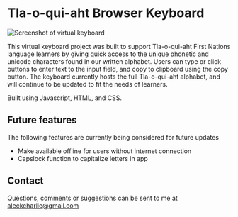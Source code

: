 # Tla-o-qui-aht Browser Keyboard

![Screenshot of virtual keyboard](https://res.cloudinary.com/dvhx34ziw/image/upload/v1656642357/keyboard_complete_gkjhrm.jpg)

This virtual keyboard project was built to support Tla-o-qui-aht First Nations language learners by giving quick access to the unique phonetic and unicode characters found in our written alphabet. Users can type or click buttons to enter text to the input field, and copy to clipboard using the copy button. The keyboard currently hosts the full Tla-o-qui-aht alphabet, and will continue to be updated to fit the needs of learners.

Built using Javascript, HTML, and CSS. 

## Future features

The following features are currently being considered for future updates

- Make available offline for users without internet connection
- Capslock function to capitalize letters in app



## Contact

Questions, comments or suggestions can be sent to me at [aleckcharlie@gmail.com](mailto:aleckcharlie@gmail.com)
